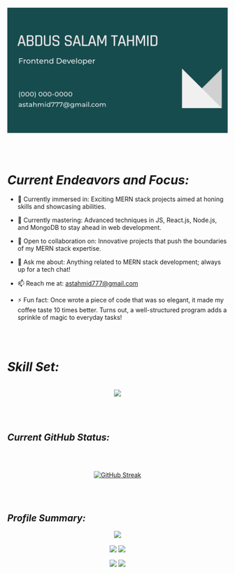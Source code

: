 <div align="center">

![](https://raw.githubusercontent.com/tahmid530/tahmid530/main/cover%20image.png)

</div> <br><br>

<div>

# ***Current Endeavors and Focus:***

- 🔭 Currently immersed in: Exciting MERN stack projects aimed at honing skills and showcasing abilities.
- 🌱 Currently mastering: Advanced techniques in JS, React.js, Node.js, and MongoDB to stay ahead in web development.
- 👯 Open to collaboration on: Innovative projects that push the boundaries of my MERN stack expertise.
- 💬 Ask me about: Anything related to MERN stack development; always up for a tech chat!
- 📫 Reach me at: astahmid777@gmail.com
- ⚡ Fun fact: Once wrote a piece of code that was so elegant, it made my coffee taste 10 times better. Turns out, a well-structured program adds a sprinkle of magic to everyday tasks!

  </div> <br><br>


# ***Skill Set:***

<p align="center">
  <a href="https://skillicons.dev"> <br>
    <img src="https://skillicons.dev/icons?i=html,css,bootstrap,tailwind,github,js,react,mongodb,nodejs,express,firebase" />
  </a>
</p> <br><br>


## ***Current GitHub Status:***

<div align="center"> <br><br>

[![GitHub Streak](https://github-readme-streak-stats.herokuapp.com?user=tahmid530&theme=merko&border_radius=10&date_format=M%20j%5B%2C%20Y%5D&card_width=600)](https://git.io/streak-stats)

</div> <br><br>


## ***Profile Summary:*** 

<div  align="center">

![](https://github-profile-summary-cards.vercel.app/api/cards/profile-details?username=tahmid530&theme=merko)

![](https://github-profile-summary-cards.vercel.app/api/cards/repos-per-language?username=tahmid530&theme=merko&exclude={exclude})
![](https://github-profile-summary-cards.vercel.app/api/cards/most-commit-language?username=tahmid530&theme=merko&exclude={exclude})

![](https://github-profile-summary-cards.vercel.app/api/cards/stats?username=tahmid530&theme=merko)
![](https://github-profile-summary-cards.vercel.app/api/cards/productive-time?username=tahmid530&theme=merko&utcOffset=6)


</div> <br><br>
